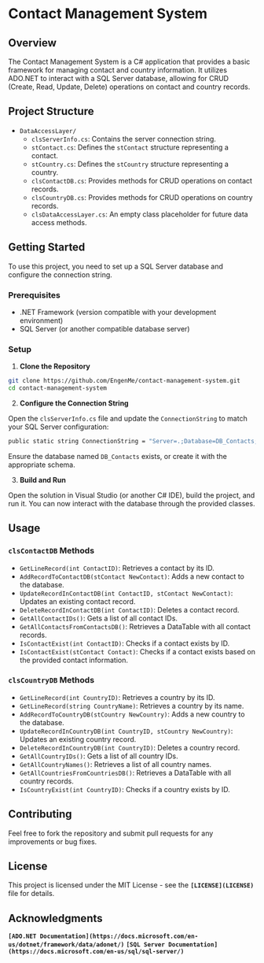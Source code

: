 # Contact Management System

## Overview

The Contact Management System is a C# application that provides a basic framework for managing contact and country information. It utilizes ADO.NET to interact with a SQL Server database, allowing for CRUD (Create, Read, Update, Delete) operations on contact and country records.

## Project Structure

- `DataAccessLayer/`
  - `clsServerInfo.cs`: Contains the server connection string.
  - `stContact.cs`: Defines the `stContact` structure representing a contact.
  - `stCountry.cs`: Defines the `stCountry` structure representing a country.
  - `clsContactDB.cs`: Provides methods for CRUD operations on contact records.
  - `clsCountryDB.cs`: Provides methods for CRUD operations on country records.
  - `clsDataAccessLayer.cs`: An empty class placeholder for future data access methods.

## Getting Started

To use this project, you need to set up a SQL Server database and configure the connection string.

### Prerequisites

- .NET Framework (version compatible with your development environment)
- SQL Server (or another compatible database server)

### Setup

1. **Clone the Repository**

```bash
git clone https://github.com/EngenMe/contact-management-system.git
cd contact-management-system
```

2. **Configure the Connection String**

Open the `clsServerInfo.cs` file and update the `ConnectionString` to match your SQL Server configuration:

```bash
public static string ConnectionString = "Server=.;Database=DB_Contacts;User Id=sa;Password=sa123456;";
```

Ensure the database named `DB_Contacts` exists, or create it with the appropriate schema.

3. **Build and Run**

Open the solution in Visual Studio (or another C# IDE), build the project, and run it. You can now interact with the database through the provided classes.

## Usage

### `clsContactDB` Methods

- `GetLineRecord(int ContactID)`: Retrieves a contact by its ID.
- `AddRecordToContactDB(stContact NewContact)`: Adds a new contact to the database.
- `UpdateRecordInContactDB(int ContactID, stContact NewContact)`: Updates an existing contact record.
- `DeleteRecordInContactDB(int ContactID)`: Deletes a contact record.
- `GetAllContactIDs()`: Gets a list of all contact IDs.
- `GetAllContactsFromContactsDB()`: Retrieves a DataTable with all contact records.
- `IsContactExist(int ContactID)`: Checks if a contact exists by ID.
- `IsContactExist(stContact Contact)`: Checks if a contact exists based on the provided contact information.

### `clsCountryDB` Methods

- `GetLineRecord(int CountryID)`: Retrieves a country by its ID.
- `GetLineRecord(string CountryName)`: Retrieves a country by its name.
- `AddRecordToCountryDB(stCountry NewCountry)`: Adds a new country to the database.
- `UpdateRecordInCountryDB(int CountryID, stCountry NewCountry)`: Updates an existing country record.
- `DeleteRecordInCountryDB(int CountryID)`: Deletes a country record.
- `GetAllCountryIDs()`: Gets a list of all country IDs.
- `GetAllCountryNames()`: Retrieves a list of all country names.
- `GetAllCountriesFromCountriesDB()`: Retrieves a DataTable with all country records.
- `IsCountryExist(int CountryID)`: Checks if a country exists by ID.

## Contributing

Feel free to fork the repository and submit pull requests for any improvements or bug fixes.

## License

This project is licensed under the MIT License - see the **`[LICENSE](LICENSE)`** file for details.

## Acknowledgments

**`[ADO.NET Documentation](https://docs.microsoft.com/en-us/dotnet/framework/data/adonet/)`**
**`[SQL Server Documentation](https://docs.microsoft.com/en-us/sql/sql-server/)`**
